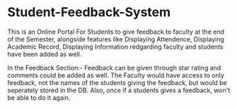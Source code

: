 # Student-Feedback-System

This is an Online Portal For Students to give feedback to faculty at the end of the Semester, alongside features like Displaying Attendence, Displaying Academic Record, Displaying Information redgarding faculty and students have been added as well.

In the Feedback Section:-
Feedback can be given through star rating and comments could be added as well.
The Faculty would have access to only feedback, not the names of the students giving the feedback, but would be seperately stored in the DB.
Also, once if a students gives a feedback, won't be able to do it again.
